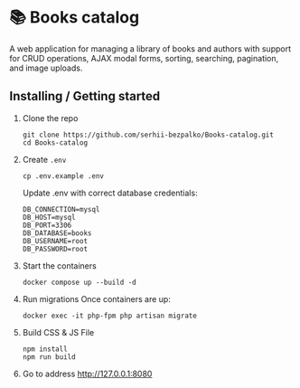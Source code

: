 
# 📚 Books catalog

A web application for managing a library of books and authors with support for CRUD operations, AJAX modal forms, sorting, searching, pagination, and image uploads.
## Installing / Getting started
1. Clone the repo
    ```shell
    git clone https://github.com/serhii-bezpalko/Books-catalog.git
    cd Books-catalog
    ```
2. Create `.env`
    ```shell
    cp .env.example .env
    ```
    Update .env with correct database credentials:
    ```shell
    DB_CONNECTION=mysql
    DB_HOST=mysql
    DB_PORT=3306
    DB_DATABASE=books
    DB_USERNAME=root
    DB_PASSWORD=root
    ```
3. Start the containers
    ```shell
    docker compose up --build -d
    ```
4. Run migrations
   Once containers are up:
    ```shell
    docker exec -it php-fpm php artisan migrate
    ```
5. Build CSS & JS File
    ```shell
    npm install
    npm run build
    ```
6. Go to address http://127.0.0.1:8080 
